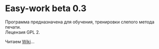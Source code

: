 Easy-work beta 0.3
=========

Программа предназначена для обучения, тренировки слепого метода печати.<br>
Лецензия GPL 2.<br>

Читаем <a HREF="https://github.com/KeyGen/Easy-work/wiki">Wiki</a>...
